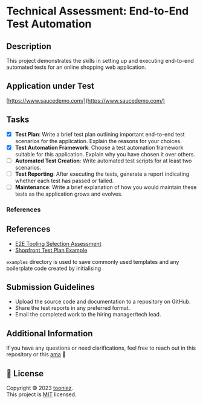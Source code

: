 # Technical Assessment: End-to-End Test Automation

## Description

This project demonstrates the skills in setting up and executing end-to-end automated tests for an online shopping web application.

## Application under Test

[https://www.saucedemo.com/](https://www.saucedemo.com/)

## Tasks

- [x] **Test Plan**: Write a brief test plan outlining important end-to-end test scenarios for the application. Explain the reasons for your choices.
- [x] **Test Automation Framework**: Choose a test automation framework suitable for this application. Explain why you have chosen it over others.
- [ ] **Automated Test Creation**: Write automated test scripts for at least two scenarios.
- [ ] **Test Reporting**: After executing the tests, generate a report indicating whether each test has passed or failed.
- [ ] **Maintenance**: Write a brief explanation of how you would maintain these tests as the application grows and evolves.

### References

## References

- [E2E Tooling Selection Assessment](docs/tool_selection.md)
- [Shopfront Test Plan Example](docs/test_planning.md)

`examples` directory is used to save commonly used templates and any boilerplate code created by initialising


## Submission Guidelines

- Upload the source code and documentation to a repository on GitHub.
- Share the test reports in any preferred format.
- Email the completed work to the hiring manager/tech lead.

## Additional Information

If you have any questions or need clarifications, feel free to reach out in this repository or this [ama](http://github.com/tooniez/ama) 📧

## 📝 License

Copyright © 2023 [tooniez](https://github.com/tooniez). <br />
This project is [MIT](https://github.com/tooniez/tooniez/blob/main/LICENSE) licensed.
